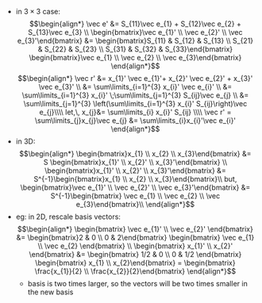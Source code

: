 - in $3\times 3$ case: $$\begin{align*}
		\vec e' &= S_{11}\vec e_{1} + S_{12}\vec e_{2} + S_{13}\vec e_{3} \\
		\begin{bmatrix}\vec e_{1}' \\ \vec e_{2}' \\ \vec e_{3}'\end{bmatrix} &= \begin{bmatrix}S_{11} & S_{12} & S_{13} \\ S_{21} & S_{22} & S_{23} \\ S_{31} & S_{32} & S_{33}\end{bmatrix} \begin{bmatrix}\vec e_{1} \\ \vec e_{2} \\ \vec e_{3}\end{bmatrix}
\end{align*}$$
$$\begin{align*}
		\vec r' &= x_{1}' \vec e_{1}'+ x_{2}' \vec e_{2}' + x_{3}' \vec e_{3}' \\
		&= \sum\limits_{i=1}^{3} x_{i}' \vec e_{i}' \\
		&= \sum\limits_{i=1}^{3} x_{i}' \;\sum\limits_{j=1}^{3} S_{ij}\vec e_{j} \\
		&= \sum\limits_{j=1}^{3} \left(\sum\limits_{i=1}^{3} x_{i}'  S_{ij}\right)\vec e_{j}\\\\
		let,\, x_{j}&= \sum\limits_{i} x_{i}' S_{ij} \\\\
		\vec r' = \sum\limits_{j}x_{j}\vec e_{j} &= \sum\limits_{i}x_{i}'\vec e_{i}'
	\end{align*}$$
- in 3D: $$\begin{align*}
		\begin{bmatrix}x_{1} \\ x_{2} \\ x_{3}\end{bmatrix} &= S \begin{bmatrix}x_{1}' \\ x_{2}' \\ x_{3}'\end{bmatrix} \\
		\begin{bmatrix}x_{1}' \\ x_{2}' \\ x_{3}'\end{bmatrix} &= S^{-1}\begin{bmatrix}x_{1} \\ x_{2} \\ x_{3}\end{bmatrix}\\
		but,
		\begin{bmatrix}\vec e_{1}' \\ \vec e_{2}' \\ \vec e_{3}'\end{bmatrix} &= S^{-1}\begin{bmatrix} \vec e_{1} \\ \vec e_{2} \\ \vec e_{3}\end{bmatrix}\\
	\end{align*}$$
- eg: in 2D, rescale basis vectors: $$\begin{align*}
		\begin{bmatrix} \vec e_{1}'  \\ \vec e_{2}' \end{bmatrix} &= \begin{bmatrix}2 & 0 \\ 0 & 2\end{bmatrix} \begin{bmatrix} \vec e_{1} \\ \vec e_{2} \end{bmatrix} \\
		\begin{bmatrix} x_{1}'  \\ x_{2}' \end{bmatrix} &= \begin{bmatrix} 1/2 & 0 \\ 0 & 1/2 \end{bmatrix} \begin{bmatrix} x_{1}  \\ x_{2}\end{bmatrix} = \begin{bmatrix} \frac{x_{1}}{2} \\ \frac{x_{2}}{2}\end{bmatrix}
	\end{align*}$$
	- basis is two times larger, so the vectors will be two times smaller in the new basis
